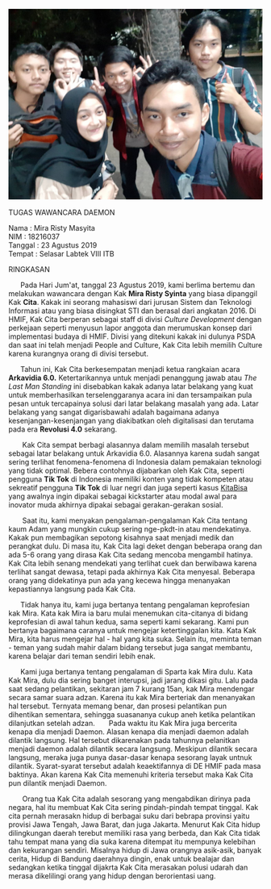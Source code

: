 ![Photo](16518003-16518064-16518161-16518172-16518251.jpg)

TUGAS WAWANCARA DAEMON 

Nama    : Mira Risty Masyita  
NIM     : 18216037  
Tanggal : 23 Agustus 2019  
Tempat  : Selasar Labtek VIII ITB  

RINGKASAN

&nbsp;&nbsp;&nbsp;&nbsp;&nbsp;&nbsp;Pada Hari Jum'at, tanggal 23 Agustus 2019, kami berlima bertemu dan melakukan wawancara dengan Kak **Mira Risty Syinta** yang biasa dipanggil Kak **Cita**. Kakak ini seorang mahasiswi dari jurusan Sistem dan Teknologi Informasi atau yang biasa disingkat STI dan berasal dari angkatan 2016. Di HMIF, Kak Cita berperan sebagai staff di divisi *Culture Development* dengan perkejaan seperti menyusun lapor anggota dan merumuskan konsep dari implementasi budaya di HMIF. Divisi yang ditekuni kakak ini dulunya PSDA dan saat ini telah menjadi People and Culture, Kak Cita lebih memilih Culture karena kurangnya orang di divisi tersebut.

&nbsp;&nbsp;&nbsp;&nbsp;&nbsp;&nbsp;Tahun ini, Kak Cita berkesempatan menjadi ketua rangkaian acara **Arkavidia 6.0.** Ketertarikannya untuk menjadi penanggung jawab atau *The Last Man Standing* ini disebabkan kakak adanya latar belakang yang kuat untuk memberhasilkan terselenggaranya acara ini dan tersampaikan pula pesan untuk tercapainya solusi dari latar belakang masalah yang ada. Latar belakang yang sangat digarisbawahi adalah bagaimana adanya kesenjangan-kesenjangan yang diakibatkan oleh digitalisasi dan terutama pada era **Revolusi 4.0** sekarang.

&nbsp;&nbsp;&nbsp;&nbsp;&nbsp;&nbsp; Kak Cita sempat berbagi alasannya dalam memilih masalah tersebut sebagai latar belakang untuk Arkavidia 6.0. Alasannya karena sudah sangat sering terlihat fenomena-fenomena di Indonesia dalam pemakaian teknologi yang tidak optimal. Bebera contohnya dijabarkan oleh Kak Cita, seperti pengguna **Tik Tok** di Indonesia memiliki konten yang tidak kompeten atau sekreatif pengguna **Tik Tok** di luar negri dan juga seperti kasus [KitaBisa](https://kitabisa.com) yang awalnya ingin dipakai sebagai kickstarter atau modal awal para inovator muda akhirnya dipakai sebagai gerakan-gerakan sosial.

&nbsp;&nbsp;&nbsp;&nbsp;&nbsp;&nbsp; Saat itu, kami menyakan pengalaman-pengalaman Kak Cita tentang kaum Adam yang mungkin cukup sering nge-pkdt-in atau mendekatinya. Kakak pun membagikan sepotong kisahnya saat menjadi medik dan perangkat dulu. Di masa itu, Kak Cita lagi deket dengan beberapa orang dan ada 5-6 orang yang dirasa Kak Cita sedang mencoba mengambil hatinya. Kak Cita lebih senang mendekati yang terlihat cuek dan berwibawa karena terlihat sangat dewasa, tetapi pada akhirnya Kak Cita menyesal. Beberapa orang yang didekatinya pun ada yang kecewa hingga menanyakan kepastiannya langsung pada Kak Cita.

&nbsp;&nbsp;&nbsp;&nbsp;&nbsp;&nbsp;Tidak hanya itu, kami juga bertanya tentang pengalaman keprofesian kak Mira. Kata kak Mira ia baru mulai menemukan cita-citanya di bidang keprofesian di awal tahun kedua, sama seperti kami sekarang. Kami pun bertanya bagaimana caranya untuk mengejar ketertinggalan kita. Kata Kak Mira, kita harus mengejar hal - hal yang kita suka. Selain itu, meminta teman - teman yang sudah mahir dalam bidang tersebut juga sangat membantu, karena belajar dari teman sendiri lebih enak.

&nbsp;&nbsp;&nbsp;&nbsp;&nbsp;&nbsp;Kami juga bertanya tentang pengalaman di Sparta kak Mira dulu. Kata Kak Mira, dulu dia sering banget interupsi, jadi jarang dikasi gitu. Lalu pada saat sedang pelantikan, sekitaran jam 7 kurang 15an, kak Mira mendengar secara samar suara adzan. Karena itu kak Mira berteriak dan menanyakan hal tersebut. Ternyata memang benar, dan prosesi pelantikan pun dihentikan sementara, sehingga suasananya cukup aneh ketika pelantikan dilanjutkan setelah adzan.
&nbsp;&nbsp;&nbsp;&nbsp;&nbsp;&nbsp;Pada waktu itu Kak Mira juga bercerita kenapa dia menjadi Daemon. Alasan kenapa dia menjadi daemon adalah dilantik langsung. Hal tersebut dikarenakan pada tahunnya pelanitkan menjadi daemon adalah dilantik secara langsung. Meskipun dilantik secara langsung, meraka juga punya dasar-dasar kenapa sesorang layak untnuk dilantik. Syarat-syarat tersebut adalah keaektifannya di DE HMIF pada masa baktinya. Akan karena Kak Cita memenuhi kriteria tersebut maka Kak Cita pun dilantik menjadi Daemon.

&nbsp;&nbsp;&nbsp;&nbsp;&nbsp;&nbsp; Orang tua Kak Cita adalah sesorang yang mengabdikan dirinya pada negara, hal itu membuat Kak Cita sering pindah-pindah tempat tinggal. Kak cita pernah merasakn hidup di berbagai suku dari bebrapa provinsi yaitu provisi Jawa Tengah, Jawa Barat, dan juga Jakarta. Menurut Kak Cita hidup dilingkungan daerah terebut memiliki rasa yang berbeda, dan Kak Cita tidak tahu tempat mana yang dia suka karena ditempat itu mempunya kelebihan dan kekurangan sendiri. Misalnya hidup di Jawa orangnya asik-asik, banyak cerita, Hidup di Bandung daerahnya dingin, enak untuk bealajar dan sedangkan ketika tinggal dijakrta Kak Cita merasakan polusi udarah dan merasa dikelilingi orang yang hidup dengan berorientasi uang.
